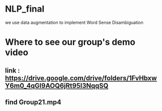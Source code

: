 # NLP_final
we use data augmentation to implement Word Sense Disambiguation

# Where to see our group's demo video 
## link : https://drive.google.com/drive/folders/1FvHbxwY6m0_4qGl9AOQ6jRt95l3NqqSQ
## find Group21.mp4
